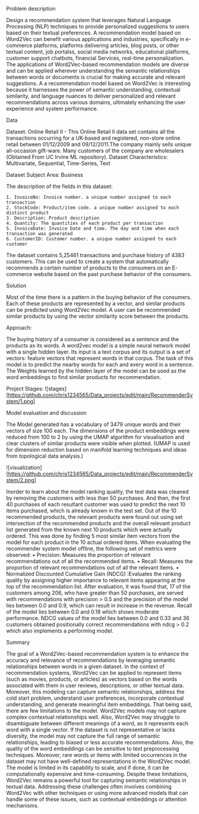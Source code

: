 
Problem description

Design a recommendation system that leverages Natural Language Processing (NLP) techniques to provide personalized suggestions to users based on their textual preferences.
A recommendation model based on Word2Vec can benefit various applications and industries, specifically in e-commerce platforms, platforms delivering articles, blog posts, or other textual content, job portalss, social media networks, educational platforms, customer support chatbots, financial Services, real-time personalization. The applications of Word2Vec-based recommendation models are diverse and can be applied wherever understanding the semantic relationships between words or documents is crucial for making accurate and relevant suggestions. A a recommendation model based on Word2Vec is interesting because it harnesses the power of semantic understanding, contextual similarity, and language nuances to deliver personalized and relevant recommendations across various domains, ultimately enhancing the user experience and system performance.

Data

Dataset: Online Retail II - This Online Retail II data set contains all the transactions occurring for a UK-based and registered, non-store online retail between 01/12/2009 and 09/12/2011.The company mainly sells unique all-occasion gift-ware. Many customers of the company are wholesalers (Obtained From UC Irvine ML repository). 
Dataset Characteristics: Multivariate, Sequential, Time-Series, Text

Dataset Subject Area: Business 

The description of the fields in this dataset:

    1. InvoiceNo: Invoice number. a unique number assigned to each transaction 
    2. StockCode: Product/item code. a unique number assigned to each distinct product 
    3. Description: Product description 
    4. Quantity: The quantities of each product per transaction 
    5. InvoiceDate: Invoice Date and time. The day and time when each transaction was generated 
    6. CustomerID: Customer number. a unique number assigned to each customer 
    
The dataset contains 5,25461  transactions and purchase history of  4383 customers. This can be used to create a system that automatically recommends a certain number of products to the consumers on an E-commerce website based on the past purchase behavior of the consumers.

Solution

Most of the time there is a pattern in the buying behavior of the consumers. Each of these products are represented by a vector,  and similar products can be predicted using Word2Vec model. A user can be recommended  similar products by using the vector similarity score between the products.  

Approach:

The buying history of a consumer is considered as a sentence and the products as its words.  A word2vec model is a simple neural network model with a single hidden layer. Its input is a text corpus and its output is a set of vectors: feature vectors that represent words in that corpus. The task of this model is to predict the nearby words for each and every word in a sentence. The Weights learned by the hidden layer of the model can be used as the word embeddings to find similar products for recommendation. 

Project Stages:
![stages][https://github.com/chris1234565/Data_projects/edit/main/RecommenderSystem/1.png]

Model evaluation and discussion

The Model generated has a vocabulary of 3479 unique words and their vectors of size 100 each. The dimensions of the product embeddings were reduced from 100 to 2 by using the UMAP algorithm for visualisation and clear clusters of similar products were visible when plotted. (UMAP is used for dimension reduction based on manifold learning techniques and ideas from topological data analysis.)

![visualization][https://github.com/chris1234565/Data_projects/edit/main/RecommenderSystem/2.png]

Inorder to learn about the model ranking quality, the test data was cleaned by removing the customers with less than 50 purchases. And then, the first 40 purchases of each resultant customer was used to predict the next 10 items purchased, which is already known in the test set. Out of the 10 recommended products, the relevant products were found out using set intersection of the recommended products and the overall relevant product list generated from the known next 10 products which were actually ordered. This was done by finding 5 most similar item vectors from the model for each product in the 10 actual ordered items. When evaluating the recommender system model offline, the following set of metrics were observed:
    • Precision: Measures the proportion of relevant recommendations out of all the recommended items. 
    • Recall: Measures the proportion of relevant recommendations out of all the relevant items.
    • Normalized Discounted Cumulative Gain (NDCG) :Evaluates the ranking quality by assigning higher importance to relevant items appearing at the top of the recommendation list. 
After evaluation, it was found that, 17 of the customers among 206, who have greater than 50 purchases, are served with recommendations with precision > 0.5  and the precision of the model lies between 0.0 and 0.9, which can result in increase in the revenue. Recall of the model lies between 0.0 and 0.18 which shows moderate performance. NDCG values of the model lies between 0.0 and 0.33 and 36 customers obtained positionally correct recommendations with ndcg > 0.2 which also implements a performing model. 

Summary

The goal of a Word2Vec-based recommendation system is to enhance the accuracy and relevance of recommendations by leveraging semantic relationships between words in a given dataset. In the context of recommendation systems, Word2Vec can be applied to represent items (such as movies, products, or articles) as vectors based on the words associated with them in user reviews, descriptions, or other textual data. Moreover, this modeling can capture semantic relationships, address the cold start problem, understand user preferences, incorporate contextual understanding, and generate meaningful item embeddings. That being said, there are few limitations to the model. Word2Vec models may not capture complex contextual relationships well. Also, Word2Vec may struggle to disambiguate between different meanings of a  word, as it represents each word with a single vector. If the dataset is not representative or lacks diversity, the model may not capture the full range of semantic relationships, leading to biased or less accurate recommendations. Also, the quality of the word embeddings can be sensitive to text preprocessing techniques. Moreover, rare words or items with limited occurrences in the dataset may not have well-defined representations in the Word2Vec model.  The model is limited in its capability to scale, and if done, it can be computationally expensive and time-consuming. Despite these limitations, Word2Vec remains a powerful tool for capturing semantic relationships in textual data. Addressing these challenges often involves combining Word2Vec with other techniques or using more advanced models that can handle some of these issues, such as contextual embeddings or attention mechanisms.	

